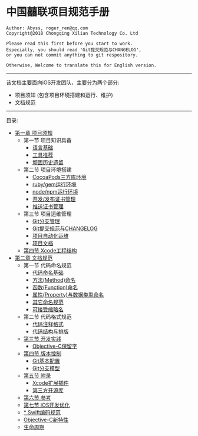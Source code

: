# 中国囍联项目规范手册

```
Author: Abyss, roger_ren@qq.com
Copyright@2018 Chongqing Xilian Technology Co. Ltd

Please read this first before you start to work.
Especially, you should read 'Git提交规范与CHANGELOG',
or you can not commit anything to git respository.

Otherwise, Welcome to translate this for English version.
```
---

该文档主要面向iOS开发团队，主要分为两个部分:
- 项目须知 (包含项目环境搭建和运行、维护)
- 文档规范

---
目录:
* [第一章 项目须知](1/README.md)
  * 第一节 项目知识具备
    * [语言基础](1/1/11.md)
    * [工具推荐](1/1/12.md)
    * [顽固历史遗留](1/1/13.md)
  * 第二节 项目环境搭建
    * [CocoaPods三方库环境](1/2/21.md)
    * [ruby/gem运行环境](1/2/22.md)
    * [node/npm运行环境](1/2/23.md)
    * [开发/发布证书管理](1/2/24.md)
    * [推送证书管理](1/2/25.md)
  * 第三节 项目运维管理
    * [Git分支管理](1/3/31.md)
    * [Git提交规范与CHANGELOG](1/3/32.md)
    * [项目自动化运维](1/3/33.md)
    * [项目文档](1/3/34.md)
  * [第四节 Xcode工程结构](1/4.md)
* [第二章 文档规范](2/README.md)
  * 第一节 代码命名规范
    * [代码命名基础](2/2/21.md)
    * [方法\(Method\)命名](2/2/22.md)
    * [函数\(Function\)命名](2/2/23.md)
    * [属性\(Property\)与数据类型命名](2/2/24.md)
    * [其它命名规范](2/2/25.md)
    * [可接受缩略名](2/2/26.md)
  * 第二节 代码格式规范
    * [代码注释格式](2/3/31.md)
    * [代码结构与排版](2/3/32.md)
  * [第三节 开发实践](2/4.md)
    * [Objective-C保留字](2/4/41.md)
  * [第四节 版本控制](2/6.md)
    * [Git基本配置](2/6/61.md)
    * [Git分支模型](2/6/62.md)
  * [第五节 附录](2/7.md)
    * [Xcode扩展插件](2/7/71.md)
    * [第三方开源库](2/7/72.md)
  * [第六节 参考](2/8.md)
  * [第七节 iOS开发优化](2/9.md)
  * [\* Swift编码规范](2/swift.md)
  * [Objective-C新特性](2/objective-c-new.md)
  * [生命周期](2/sheng-ming-zhou-qi.md)

